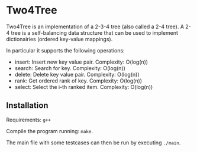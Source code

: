 # Two4Tree

Two4Tree is an implementation of a 2-3-4 tree (also called a 2-4 tree). A 2-4 tree is a self-balancing data structure that can be used to implement dictionairies (ordered key-value mappings).

In particular it supports the following operations:

- insert: Insert new key value pair. Complexity: O(log(n))
- search: Search for key. Complexity: O(log(n))
- delete: Delete key value pair. Complexity: O(log(n))
- rank: Get ordered rank of key. Complexity: O(log(n))
- select: Select the i-th ranked item. Complexity: O(log(n))

## Installation
Requirements: `g++`

Compile the program running: `make`.

The main file with some testcases can then be run by executing `./main`.
